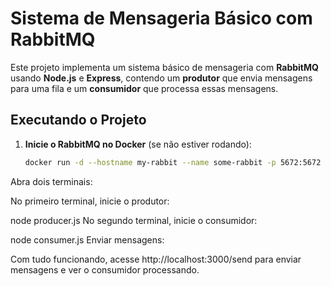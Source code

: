 # Sistema de Mensageria Básico com RabbitMQ

Este projeto implementa um sistema básico de mensageria com **RabbitMQ** usando **Node.js** e **Express**, contendo um **produtor** que envia mensagens para uma fila e um **consumidor** que processa essas mensagens.

## Executando o Projeto

1. **Inicie o RabbitMQ no Docker** (se não estiver rodando):

   ```bash
   docker run -d --hostname my-rabbit --name some-rabbit -p 5672:5672 -p 15672:15672 rabbitmq:3-management
Abra dois terminais:

No primeiro terminal, inicie o produtor:

node producer.js
No segundo terminal, inicie o consumidor:

node consumer.js
Enviar mensagens:

Com tudo funcionando, acesse http://localhost:3000/send para enviar mensagens e ver o consumidor processando.
